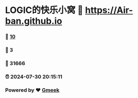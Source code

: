 # LOGIC的快乐小窝 :link: https://Air-ban.github.io 
### :page_facing_up: [10](https://Air-ban.github.io/tag.html) 
### :speech_balloon: 3 
### :hibiscus: 31666 
### :alarm_clock: 2024-07-30 20:15:11 
### Powered by :heart: [Gmeek](https://github.com/Meekdai/Gmeek)

